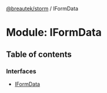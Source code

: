 [@breautek/storm](../README.md) / IFormData

# Module: IFormData

## Table of contents

### Interfaces

- [IFormData](../interfaces/IFormData.IFormData-1.md)

